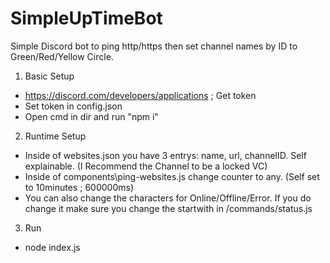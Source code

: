 # SimpleUpTimeBot
Simple Discord bot to ping http/https then set channel names by ID to Green/Red/Yellow Circle.

1. Basic Setup
 - https://discord.com/developers/applications ; Get token
 - Set token in config.json
 - Open cmd in dir and run "npm i"
 2. Runtime Setup
 - Inside of websites.json you have 3 entrys: name, url, channelID. Self explainable. (I Recommend the Channel to be a locked VC)
 - Inside of components\ping-websites.js change counter to any. (Self set to 10minutes ; 600000ms)
 - You can also change the characters for Online/Offline/Error. If you do change it make sure you change the startwith in /commands/status.js
 3. Run
 - node index.js
